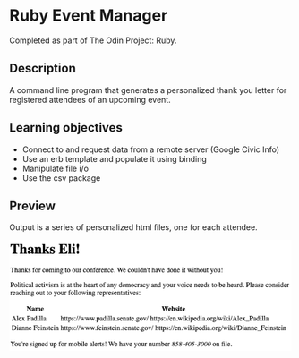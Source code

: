 # Ruby Event Manager
Completed as part of The Odin Project: Ruby.
## Description
A command line program that generates a personalized thank you letter for registered attendees of an upcoming event.
## Learning objectives
- Connect to and request data from a remote server (Google Civic Info)
- Use an erb template and populate it using binding
- Manipulate file i/o
- Use the csv package
## Preview
Output is a series of personalized html files, one for each attendee.

![A screenshot of a personalized html letter generated by this app](/imgs/example_output.png)